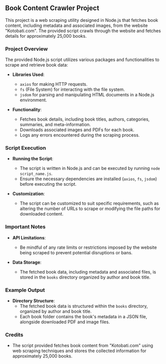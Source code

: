 ## Book Content Crawler Project

This project is a web scraping utility designed in Node.js that fetches book content, including metadata and associated images, from the website "Kotobati.com". The provided script crawls through the website and fetches details for approximately 25,000 books.

### Project Overview

The provided Node.js script utilizes various packages and functionalities to scrape and retrieve book data:

- **Libraries Used**:

  - `axios` for making HTTP requests.
  - `fs` (File System) for interacting with the file system.
  - `jsdom` for parsing and manipulating HTML documents in a Node.js environment.

- **Functionality**:
  - Fetches book details, including book titles, authors, categories, summaries, and meta-information.
  - Downloads associated images and PDFs for each book.
  - Logs any errors encountered during the scraping process.

### Script Execution

- **Running the Script**:

  - The script is written in Node.js and can be executed by running `node script_name.js`.
  - Ensure the necessary dependencies are installed (`axios`, `fs`, `jsdom`) before executing the script.

- **Customization**:
  - The script can be customized to suit specific requirements, such as altering the number of URLs to scrape or modifying the file paths for downloaded content.

### Important Notes

- **API Limitations**:

  - Be mindful of any rate limits or restrictions imposed by the website being scraped to prevent potential disruptions or bans.

- **Data Storage**:

  - The fetched book data, including metadata and associated files, is stored in the `books` directory organized by author and book title.

### Example Output

- **Directory Structure**:
  - The fetched book data is structured within the `books` directory, organized by author and book title.
  - Each book folder contains the book's metadata in a JSON file, alongside downloaded PDF and image files.

### Credits

- The script provided fetches book content from "Kotobati.com" using web scraping techniques and stores the collected information for approximately 25,000 books.
